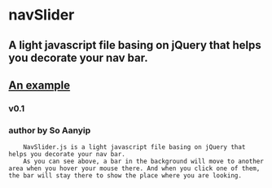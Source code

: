navSlider
===================================
A light javascript file basing on jQuery that helps you decorate your nav bar.
----------------------------------- 
[An example](http://soaanyip.github.io/navSlider)
----------------------------------- 
### v0.1<br />  
### author by So Aanyip<br />



		NavSlider.js is a light javascript file basing on jQuery that helps you decorate your nav bar.
		As you can see above, a bar in the background will move to another area when you hover your mouse there. And when you click one of them, the bar will stay there to show the place where you are looking.



